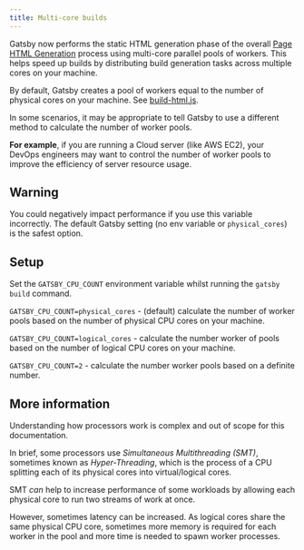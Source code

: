 ```yaml
---
title: Multi-core builds
---
```


Gatsby now performs the static HTML generation phase of the overall [Page HTML Generation](/docs/html-generation/) process using multi-core parallel pools of workers. This helps speed up builds by distributing build generation tasks across multiple cores on your machine.

By default, Gatsby creates a pool of workers equal to the number of physical cores on your machine. See [build-html.js](/docs/html-generation/#build-htmljs).

In some scenarios, it may be appropriate to tell Gatsby to use a different method to calculate the number of worker pools.

**For example**, if you are running a Cloud server (like AWS EC2), your DevOps engineers may want to control the number of worker pools to improve the efficiency of server resource usage.

## Warning

You could negatively impact performance if you use this variable incorrectly. The default Gatsby setting (no env variable or `physical_cores`) is the safest option.

## Setup

Set the `GATSBY_CPU_COUNT` environment variable whilst running the `gatsby build` command.

`GATSBY_CPU_COUNT=physical_cores` - (default) calculate the number of worker pools based on the number of physical CPU cores on your machine.

`GATSBY_CPU_COUNT=logical_cores` - calculate the number worker of pools based on the number of logical CPU cores on your machine.

`GATSBY_CPU_COUNT=2` - calculate the number worker pools based on a definite number.

## More information

Understanding how processors work is complex and out of scope for this documentation.

In brief, some processors use _Simultaneous Multithreading (SMT)_, sometimes known as _Hyper-Threading_, which is the process of a CPU splitting each of its physical cores into virtual/logical cores.

SMT _can_ help to increase performance of some workloads by allowing each physical core to run two streams of work at once.

However, sometimes latency can be increased. As logical cores share the same physical CPU core, sometimes more memory is required for each worker in the pool and more time is needed to spawn worker processes.
